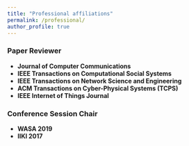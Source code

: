 ```yaml
---
title: "Professional affiliations"
permalink: /professional/
author_profile: true
---
```


### <i class="fa fa-fw fa-bookmark" aria-hidden="true"></i> Paper Reviewer
  * **Journal of Computer Communications** 
  * **IEEE Transactions on Computational Social Systems**
  * **IEEE Transactions on Network Science and Engineering**
  * **ACM Transactions on Cyber-Physical Systems (TCPS)**
  * **IEEE Internet of Things Journal**

### <i class="fa fa-fw fa-handshake" aria-hidden="true"></i> Conference Session Chair
  * **WASA 2019** 
  * **IIKI 2017** 



